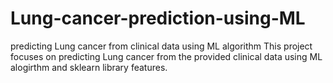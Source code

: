 # Lung-cancer-prediction-using-ML
predicting Lung cancer from clinical data using ML algorithm
This project focuses on predicting Lung cancer from the provided clinical data using ML alogirthm and sklearn library features.
